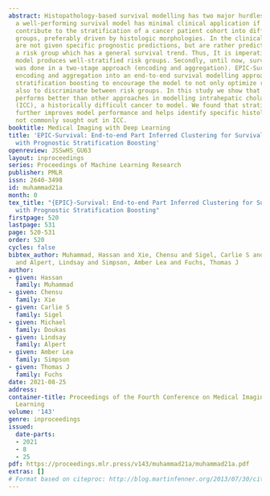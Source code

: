 ```yaml
---
abstract: Histopathology-based survival modelling has two major hurdles. Firstly,
  a well-performing survival model has minimal clinical application if it does not
  contribute to the stratification of a cancer patient cohort into different risk
  groups, preferably driven by histologic morphologies. In the clinical setting, individuals
  are not given specific prognostic predictions, but are rather predicted to lie within
  a risk group which has a general survival trend. Thus, It is imperative that a survival
  model produces well-stratified risk groups. Secondly, until now, survival modelling
  was done in a two-stage approach (encoding and aggregation). EPIC-Survival bridges
  encoding and aggregation into an end-to-end survival modelling approach, while introducing
  stratification boosting to encourage the model to not only optimize ranking, but
  also to discriminate between risk groups. In this study we show that EPIC-Survival
  performs better than other approaches in modelling intrahepatic cholangiocarcinoma
  (ICC), a historically difficult cancer to model. We found that stratification boosting
  further improves model performance and helps identify specific histologic differences,
  not commonly sought out in ICC.
booktitle: Medical Imaging with Deep Learning
title: 'EPIC-Survival: End-to-end Part Inferred Clustering for Survival Analysis,
  with Prognostic Stratification Boosting'
openreview: JSSwHS_GU63
layout: inproceedings
series: Proceedings of Machine Learning Research
publisher: PMLR
issn: 2640-3498
id: muhammad21a
month: 0
tex_title: "{EPIC}-Survival: End-to-end Part Inferred Clustering for Survival Analysis,
  with Prognostic Stratification Boosting"
firstpage: 520
lastpage: 531
page: 520-531
order: 520
cycles: false
bibtex_author: Muhammad, Hassan and Xie, Chensu and Sigel, Carlie S and Doukas, Michael
  and Alpert, Lindsay and Simpson, Amber Lea and Fuchs, Thomas J
author:
- given: Hassan
  family: Muhammad
- given: Chensu
  family: Xie
- given: Carlie S
  family: Sigel
- given: Michael
  family: Doukas
- given: Lindsay
  family: Alpert
- given: Amber Lea
  family: Simpson
- given: Thomas J
  family: Fuchs
date: 2021-08-25
address:
container-title: Proceedings of the Fourth Conference on Medical Imaging with Deep
  Learning
volume: '143'
genre: inproceedings
issued:
  date-parts:
  - 2021
  - 8
  - 25
pdf: https://proceedings.mlr.press/v143/muhammad21a/muhammad21a.pdf
extras: []
# Format based on citeproc: http://blog.martinfenner.org/2013/07/30/citeproc-yaml-for-bibliographies/
---
```

